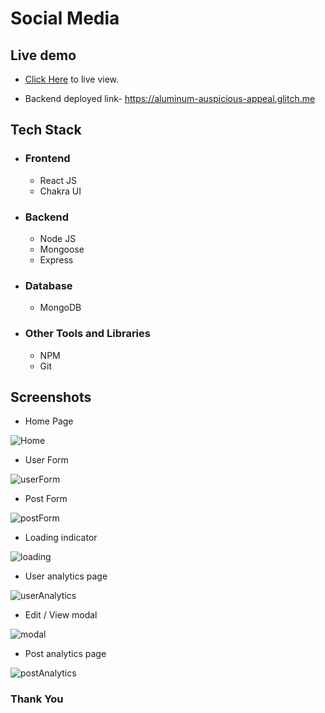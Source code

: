 # Social Media

## Live demo


* [Click Here](https://social-delta-five.vercel.app/) to live view.

* Backend deployed link- https://aluminum-auspicious-appeal.glitch.me
  
## Tech Stack
 - ### Frontend 
   * React JS
   * Chakra UI

 - ### Backend
   * Node JS
   * Mongoose
   * Express
   
 - ### Database
   * MongoDB

 - ### Other Tools and Libraries 
   * NPM
   * Git



 ## Screenshots

   - Home Page 
<img src="https://i.ibb.co/5jfVTL0/Screenshot-from-2023-04-10-09-26-49.png" alt="Home" />

   - User Form
<img src="https://i.ibb.co/26mSX19/Screenshot-from-2023-04-10-09-26-56.png" alt="userForm" />

   - Post Form
<img src="https://i.ibb.co/sQGDMkZ/Screenshot-from-2023-04-10-09-27-10.png" alt="postForm" />

   - Loading indicator 
<img src="https://i.ibb.co/tmK0vr4/Screenshot-from-2023-04-10-09-27-03.png" alt="loading" />

   - User analytics page
<img src="https://i.ibb.co/YPzyMJ2/Screenshot-from-2023-04-10-09-27-18.png" alt="userAnalytics" />

   - Edit / View modal
<img src="https://i.ibb.co/f1NNbbP/Screenshot-from-2023-04-10-09-27-24.png" alt="modal" />

   - Post analytics page
<img src="https://i.ibb.co/58nFv0j/Screenshot-from-2023-04-10-09-27-39.png" alt="postAnalytics" />




 ### Thank You
